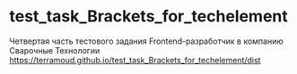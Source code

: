 # test_task_Brackets_for_techelement
Четвертая часть тестового задания Frontend-разработчик в компанию Сварочные Технологии
https://terramoud.github.io/test_task_Brackets_for_techelement/dist
